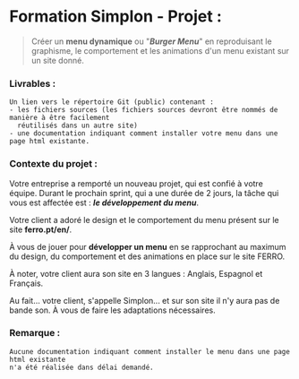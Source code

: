 # Formation Simplon - Projet :

> Créer un **menu dynamique** ou "***Burger Menu***" en reproduisant le graphisme, le comportement et les animations d'un menu existant sur un site donné.

### Livrables :
    Un lien vers le répertoire Git (public) contenant :
    - les fichiers sources (les fichiers sources devront être nommés de manière à être facilement 
      réutilisés dans un autre site)
    - une documentation indiquant comment installer votre menu dans une page html existante.

### Contexte du projet : 

Votre entreprise a remporté un nouveau projet, qui est confié à votre équipe. 
Durant le prochain sprint, qui a une durée de 2 jours, la tâche qui vous est affectée est : ***le développement du menu***.

Votre client a adoré le design et le comportement du menu présent sur le site **ferro.pt/en/**.

À vous de jouer pour **développer un menu** en se rapprochant au maximum du design, du comportement et des animations 
en place sur le site FERRO.

À noter, votre client aura son site en 3 langues : Anglais, Espagnol et Français.

Au fait... votre client, s'appelle Simplon... et sur son site il n'y aura pas de bande son. 
À vous de faire les adaptations nécessaires.

### Remarque : 
    Aucune documentation indiquant comment installer le menu dans une page html existante 
    n'a été réalisée dans délai demandé.
